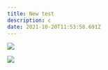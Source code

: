 ```yaml
---
title: New test
description: c
date: 2021-10-20T11:53:58.691Z
---
```

![](/screenshot-2021-05-04-at-00.12.32.png)

![](/02-search-results.png)